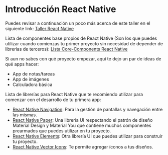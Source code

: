 # Introducción React Native

Puedes revisar a continuación un poco más acerca de este taller en el siguiente link: 
[Taller React Native](https://aulasoftwarelibre.github.io/taller-de-react-native-docs/)

Lista de componentes base propios de React Native (Son los que puedes utilizar cuando comienzas tu primer proyecto sin necesidad de depender de librerías de terceros):
[Lista Core-Components React Native](https://reactnative.dev/docs/components-and-apis)

Si aun no sabes con qué proyecto empezar, aquí te dejo un par de ideas de qué apps hacer:

- App de notas/tareas
- App de imágenes
- Calculadora básica

Lista de librerías para React Native que te recomiendo utilizar para comenzar con el desarrollo de tu primera app: 

 - [React Native Navigation](https://reactnavigation.org/docs/getting-started/): Para la gestión de pantallas y navegación entre las mismas.
- [React Native Paper](https://reactnativepaper.com/): Una librería UI respectando el patrón de diseño Material Design y Material You que contiene muchos componentes prearmados que puedes utilizar en tu proyecto. 
- [React Native Elements](https://reactnativeelements.com/docs): Otra librería UI que puedes utilizar para construir tu proyecto. 
- [React Native Vector Icons](https://github.com/oblador/react-native-vector-icons): Te permite agregar íconos a tus diseños.
